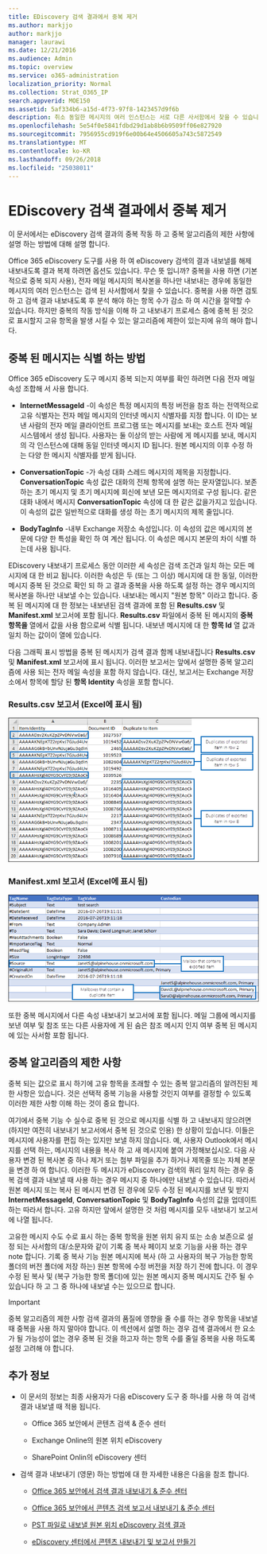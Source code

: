 ```yaml
---
title: EDiscovery 검색 결과에서 중복 제거
ms.author: markjjo
author: markjjo
manager: laurawi
ms.date: 12/21/2016
ms.audience: Admin
ms.topic: overview
ms.service: o365-administration
localization_priority: Normal
ms.collection: Strat_O365_IP
search.appverid: MOE150
ms.assetid: 5af334b6-a15d-4f73-97f8-1423457d9f6b
description: 취소 동일한 메시지의 여러 인스턴스는 서로 다른 사서함에서 찾을 수 있습니다 하는 경우에 전자 메일 메시지의 복사본을 하나만 내보낼 수 있도록 내보내도록 eDiscovery 검색 결과 복제 하는 옵션이 있습니다.
ms.openlocfilehash: 5e54f0e5841fdbd29d1ab8b6b9509ff06e827920
ms.sourcegitcommit: 7956955cd919f6e00b64e4506605a743c5872549
ms.translationtype: MT
ms.contentlocale: ko-KR
ms.lasthandoff: 09/26/2018
ms.locfileid: "25038011"
---
```

# <a name="de-duplication-in-ediscovery-search-results"></a>EDiscovery 검색 결과에서 중복 제거

이 문서에서는 eDiscovery 검색 결과의 중복 작동 하 고 중복 알고리즘의 제한 사항에 설명 하는 방법에 대해 설명 합니다.
  
Office 365 eDiscovery 도구를 사용 하 여 eDiscovery 검색의 결과 내보낼를 해제 내보내도록 결과 복제 하려면 옵션도 있습니다. 무슨 뜻 입니까? 중복을 사용 하면 (기본적으로 중복 되지 사용), 전자 메일 메시지의 복사본을 하나만 내보내는 경우에 동일한 메시지의 여러 인스턴스는 검색 된 사서함에서 찾을 수 있습니다. 중복을 사용 하면 검토 하 고 검색 결과 내보내도록 후 분석 해야 하는 항목 수가 감소 하 여 시간을 절약할 수 있습니다. 하지만 중복의 작동 방식을 이해 하 고 내보내기 프로세스 중에 중복 된 것으로 표시할지 고유 항목을 발생 시킬 수 있는 알고리즘에 제한이 있는지에 유의 해야 합니다.
  
## <a name="how-duplicate-messages-are-identified"></a>중복 된 메시지는 식별 하는 방법

Office 365 eDiscovery 도구 메시지 중복 되는지 여부를 확인 하려면 다음 전자 메일 속성 조합해 서 사용 합니다.
  
- **InternetMessageId** -이 속성은 특정 메시지의 특정 버전을 참조 하는 전역적으로 고유 식별자는 전자 메일 메시지의 인터넷 메시지 식별자를 지정 합니다. 이 ID는 보낸 사람의 전자 메일 클라이언트 프로그램 또는 메시지를 보내는 호스트 전자 메일 시스템에서 생성 됩니다. 사용자는 둘 이상의 받는 사람에 게 메시지를 보내, 메시지의 각 인스턴스에 대해 동일 인터넷 메시지 ID 됩니다. 원본 메시지의 이후 수정 하는 다양 한 메시지 식별자를 받게 됩니다. 
    
- **ConversationTopic** -가 속성 대화 스레드 메시지의 제목을 지정합니다. **ConversationTopic** 속성 값은 대화의 전체 항목에 설명 하는 문자열입니다. 보존 하는 초기 메시지 및 초기 메시지에 회신에 보낸 모든 메시지의로 구성 됩니다. 같은 대화 내에서 메시지 **ConversationTopic** 속성에 대 한 같은 값을가지고 있습니다. 이 속성의 값은 일반적으로 대화를 생성 하는 초기 메시지의 제목 줄입니다. 
    
- **BodyTagInfo** -내부 Exchange 저장소 속성입니다. 이 속성의 값은 메시지의 본문에 다양 한 특성을 확인 하 여 계산 됩니다. 이 속성은 메시지 본문의 차이 식별 하는데 사용 됩니다. 
    
EDiscovery 내보내기 프로세스 동안 이러한 세 속성은 검색 조건과 일치 하는 모든 메시지에 대 한 비교 됩니다. 이러한 속성은 두 (또는 그 이상) 메시지에 대 한 동일, 이러한 메시지 중복 된 것으로 확인 되 하 고 결과 중복을 사용 하도록 설정 하는 경우 메시지의 복사본을 하나만 내보낼 수는 있습니다. 내보내는 메시지 "원본 항목" 이라고 합니다. 중복 된 메시지에 대 한 정보는 내보낸된 검색 결과에 포함 된 **Results.csv** 및 **Manifest.xml** 보고서에 포함 됩니다. **Results.csv** 파일에서 중복 된 메시지의 **중복 항목을** 열에서 값을 사용 함으로써 식별 됩니다. 내보낸 메시지에 대 한 **항목 Id** 열 값과 일치 하는 값이이 열에 있습니다. 
  
다음 그래픽 표시 방법을 중복 된 메시지가 검색 결과 함께 내보내집니다 **Results.csv** 및 **Manifest.xml** 보고서에 표시 됩니다. 이러한 보고서는 앞에서 설명한 중복 알고리즘에 사용 되는 전자 메일 속성을 포함 하지 않습니다. 대신, 보고서는 Exchange 저장소에서 항목에 할당 된 **항목 Identity** 속성을 포함 합니다. 
  
 ### <a name="resultscsv-report-viewed-in-excel"></a>Results.csv 보고서 (Excel에 표시 됨)
  
![Results.csv 보고서에서 중복 된 항목에 대 한 정보 보기](media/e3d64004-3b91-4cba-b6f3-934b46cbdcdb.png)
  
 ### <a name="manifestxml-report-viewed-in-excel"></a>Manifest.xml 보고서 (Excel에 표시 됨)
  
![Manifest.xml 보고서에서 중복 된 항목에 대 한 정보 보기](media/69aa4786-9883-46ff-bcae-b35e0daf4a6d.png)
  
또한 중복 메시지에서 다른 속성 내보내기 보고서에 포함 됩니다. 메일 그룹에 메시지를 보낸 여부 및 참조 또는 다른 사용자에 게 된 숨은 참조 메시지 인지 여부 중복 된 메시지에 있는 사서함 포함 됩니다.
  
## <a name="limitations-of-the-de-duplication-algorithm"></a>중복 알고리즘의 제한 사항

중복 되는 값으로 표시 하기에 고유 항목을 초래할 수 있는 중복 알고리즘의 알려진된 제한 사항은 있습니다. 것은 선택적 중복 기능을 사용할 것인지 여부를 결정할 수 있도록 이러한 제한 사항 이해 하는 것이 중요 합니다.
  
여기에서 중복 기능 수 실수로 중복 된 것으로 메시지를 식별 하 고 내보내지 않으려면 (하지만 여전히 내보내기 보고서에서 중복 된 것으로 인용) 한 상황이 있습니다. 이들은 메시지에 사용자를 편집 하는 있지만 보낼 하지 않습니다. 예, 사용자 Outlook에서 메시지를 선택 하는, 메시지의 내용을 복사 하 고 새 메시지에 붙여 가정해보십시오. 다음 사용자 변경 된 복사본 중 하나 제거 또는 첨부 파일을 추가 하거나 제목줄 또는 자체 본문을 변경 하 여 합니다. 이러한 두 메시지가 eDiscovery 검색의 쿼리 일치 하는 경우 중복 검색 결과 내보낼 때 사용 하는 경우 메시지 중 하나에만 내보낼 수 있습니다. 따라서 원본 메시지 또는 복사 된 메시지 변경 된 경우에 모두 수정 된 메시지를 보낸 및 받지 **InternetMessageId**, **ConversationTopic** 및 **BodyTagInfo** 속성의 값을 업데이트 하는 따라서 합니다. 고유 하지만 앞에서 설명한 것 처럼 메시지를 모두 내보내기 보고서에 나열 됩니다. 
  
고유한 메시지 수도 수로 표시 하는 중복 항목을 원본 위치 유지 또는 소송 보존으로 설정 되는 사서함의 대/소문자와 같이 기록 중 복사 페이지 보호 기능을 사용 하는 경우 note 합니다. 기록 중 복사 기능 원본 메시지에 복사 (하 고 사용자의 복구 가능한 항목 폴더의 버전 폴더에 저장 하는) 원본 항목에 수정 버전을 저장 하기 전에 합니다. 이 경우 수정 된 복사 및 (복구 가능한 항목 폴더)에 있는 원본 메시지 중복 메시지도 간주 될 수 있습니다 하 고 그 중 하나에 내보낼 수는 있으므로 합니다.
  
> [!IMPORTANT]
> 중복 알고리즘의 제한 사항 검색 결과의 품질에 영향을 줄 수를 하는 경우 항목을 내보낼 때 중복을 사용 하지 말아야 합니다. 이 섹션에서 설명 하는 경우 검색 결과에서 한 요소가 될 가능성이 없는 경우 중복 된 것을 하고자 하는 항목 수를 줄일 중복을 사용 하도록 설정 고려해 야 합니다. 
  
## <a name="more-information"></a>추가 정보

- 이 문서의 정보는 최종 사용자가 다음 eDiscovery 도구 중 하나를 사용 하 여 검색 결과 내보낼 때 적용 됩니다.
    
  - Office 365 보안에서 콘텐츠 검색 &amp; 준수 센터
    
  - Exchange Online의 원본 위치 eDiscovery
    
  - SharePoint Onlin의 eDiscovery 센터
    
- 검색 결과 내보내기 (영문) 하는 방법에 대 한 자세한 내용은 다음을 참조 합니다.
    
  - [Office 365 보안에서 검색 결과 내보내기 &amp; 준수 센터](export-search-results.md)
    
  - [Office 365 보안에서 콘텐츠 검색 보고서 내보내기 &amp; 준수 센터](export-a-content-search-report.md)
    
  - [PST 파일로 내보낼 원본 위치 eDiscovery 검색 결과](https://go.microsoft.com/fwlink/p/?linkid=832671)
    
  - [eDiscovery 센터에서 콘텐츠 내보내기 및 보고서 만들기](https://support.office.com/article/7b2ea190-5f9b-4876-86e5-4440354c381a)
